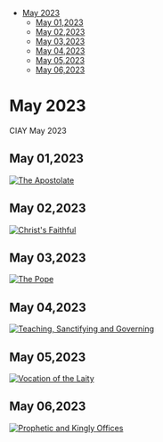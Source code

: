 <!-- toc -->

- [May 2023](#may-2023)
  * [May 01,2023](#may-012023)
  * [May 02,2023](#may-022023)
  * [May 03,2023](#may-032023)
  * [May 04,2023](#may-042023)
  * [May 05,2023](#may-052023)
  * [May 06,2023](#may-062023)

<!-- tocstop -->

# May 2023 #
CIAY May 2023

## May 01,2023 ##

[![The Apostolate](https://raw.githubusercontent.com/fernal73/CIAY/main/May/jpgs/Day121.jpg)](https://youtu.be/w1iDblFpNiQ "The Apostolate")

## May 02,2023 ##

[![Christ's Faithful](https://raw.githubusercontent.com/fernal73/CIAY/main/May/jpgs/Day122.jpg)](https://youtu.be/My1LixdLejw "Christ's Faithful")

## May 03,2023 ##

[![The Pope](https://raw.githubusercontent.com/fernal73/CIAY/main/May/jpgs/Day123.jpg)](https://youtu.be/6vMPBW8SN78 "The Pope")

## May 04,2023 ##

[![Teaching, Sanctifying and Governing](https://raw.githubusercontent.com/fernal73/CIAY/main/May/jpgs/Day124.jpg)](https://youtu.be/m_8H0e67ecE "Teaching, Sanctifying and Governing")

## May 05,2023 ##

[![Vocation of the Laity](https://raw.githubusercontent.com/fernal73/CIAY/main/May/jpgs/Day125.jpg)](https://youtu.be/as6Gxh7zXxo "Vocation of the Laity")

## May 06,2023 ##

[![Prophetic and Kingly Offices](https://raw.githubusercontent.com/fernal73/CIAY/main/May/jpgs/Day126.jpg)](https://youtu.be/G4U2CAZV2sI "Prophetic and Kingly Offices")
